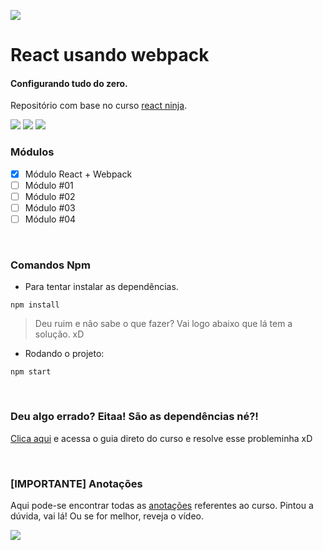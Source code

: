 ![](https://southsystem.files.wordpress.com/2018/09/react-webpack-1.png?w=640)
# React usando webpack
#### Configurando tudo do zero.
Repositório com base no curso [react ninja](https://github.com/da2k/curso-reactjs-ninja).

![](https://img.shields.io/github/stars/wrcrys/react-webpack.svg) ![](https://img.shields.io/github/forks/wrcrys/react-webpack.svg) ![](https://img.shields.io/github/issues/wrcrys/react-webpack.svg)
<br/>


### Módulos


- [x] Módulo React + Webpack
- [ ] Módulo #01
- [ ] Módulo #02
- [ ] Módulo #03
- [ ] Módulo #04

<br/>

### Comandos Npm


- Para tentar instalar as dependências. 

`npm install`

> Deu ruim e não sabe o que fazer? Vai logo abaixo que lá tem a solução. xD


- Rodando o projeto:

`npm start`

<br/>

### Deu algo errado? Eitaa! São as dependências né?!


[Clica aqui](https://github.com/da2k/curso-reactjs-ninja/blob/master/versions-of-dependencies.md) e acessa o guia direto do curso e resolve esse probleminha xD

<br/>

### [**IMPORTANTE**] Anotações


Aqui pode-se encontrar todas as [anotações](https://github.com/WRCrys/react-webpack/blob/master/Anotacoes.md) referentes ao curso.
Pintou a dúvida, vai lá! Ou se for melhor, reveja o vídeo.

<img src="https://i.redd.it/fube7spv6vp11.gif">
